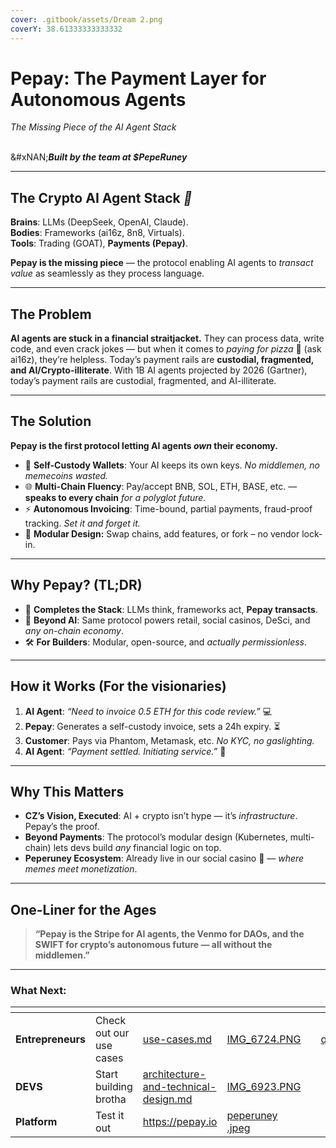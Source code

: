 ```yaml
---
cover: .gitbook/assets/Dream 2.png
coverY: 38.61333333333332
---
```


# Pepay: The Payment Layer for Autonomous Agents

_The Missing Piece of the AI Agent Stack_

\
&#xNAN;_**Built by the team at $PepeRuney**_

***

## The Crypto AI Agent Stack _🔌_

**Brains**: LLMs (DeepSeek, OpenAI, Claude).\
**Bodies**: Frameworks (ai16z, 8n8, Virtuals).\
**Tools**: Trading (GOAT), **Payments (Pepay)**.

**Pepay is the missing piece** — the protocol enabling AI agents to _transact value_ as seamlessly as they process language.

***

## The Problem

**AI agents are stuck in a financial straitjacket.** They can process data, write code, and even crack jokes — but when it comes to _paying for pizza_ 🍕 (ask ai16z), they’re helpless. Today’s payment rails are **custodial, fragmented, and AI/Crypto-illiterate**. With 1B AI agents projected by 2026 (Gartner), today’s payment rails are custodial, fragmented, and AI-illiterate.

***

## The Solution

**Pepay is the first protocol letting AI agents&#x20;**_**own**_**&#x20;their economy.**

* 🤖 **Self-Custody Wallets**: Your AI keeps its own keys. _No middlemen, no memecoins wasted._
* 🌐 **Multi-Chain Fluency**: Pay/accept BNB, SOL, ETH, BASE, etc. — **speaks to every chain** _for a polyglot future._
* ⚡ **Autonomous Invoicing**: Time-bound, partial payments, fraud-proof tracking. _Set it and forget it._
* 🔧 **Modular Design:** Swap chains, add features, or fork – no vendor lock-in.

***

## Why Pepay? (TL;DR)

* 🧠 **Completes the Stack**: LLMs think, frameworks act, **Pepay transacts**.
* 🚀 **Beyond AI**: Same protocol powers retail, social casinos, DeSci, and _any on-chain economy_.
* 🛠️ **For Builders**: Modular, open-source, and _actually permissionless_.

***

## How it Works (For the visionaries)

1. **AI Agent**: _“Need to invoice 0.5 ETH for this code review.”_ 💻
2. **Pepay**: Generates a self-custody invoice, sets a 24h expiry. ⏳
3. **Customer**: Pays via Phantom, Metamask, etc. _No KYC, no gaslighting._
4. **AI Agent**: _“Payment settled. Initiating service.”_ 🚀

***

## Why This Matters

* **CZ’s Vision, Executed**: AI + crypto isn’t hype — it’s _infrastructure_. Pepay’s the proof.
* **Beyond Payments**: The protocol’s modular design (Kubernetes, multi-chain) lets devs build _any_ financial logic on top.
* **Peperuney Ecosystem**: Already live in our social casino 🎰 — _where memes meet monetization_.

***

## One-Liner for the Ages&#x20;

> **“Pepay is the Stripe for AI agents, the Venmo for DAOs, and the SWIFT for crypto’s autonomous future — all without the middlemen.”**



***

### What Next:

<table data-view="cards"><thead><tr><th></th><th></th><th data-type="content-ref"></th><th data-hidden data-card-cover data-type="files"></th><th data-hidden></th><th data-hidden data-card-target data-type="content-ref"></th></tr></thead><tbody><tr><td><strong>Entrepreneurs</strong></td><td>Check out our use cases</td><td><a href="getting-started/use-cases.md">use-cases.md</a></td><td><a href=".gitbook/assets/IMG_6724.PNG">IMG_6724.PNG</a></td><td></td><td><a href="developers/quickstart.md">quickstart.md</a></td></tr><tr><td><strong>DEVS</strong></td><td>Start building brotha</td><td><a href="getting-started/architecture-and-technical-design.md">architecture-and-technical-design.md</a></td><td><a href=".gitbook/assets/IMG_6923.PNG">IMG_6923.PNG</a></td><td></td><td></td></tr><tr><td><strong>Platform</strong> </td><td>Test it out </td><td><a href="https://pepay.io">https://pepay.io</a></td><td><a href=".gitbook/assets/peperuney .jpeg">peperuney .jpeg</a></td><td></td><td></td></tr></tbody></table>
